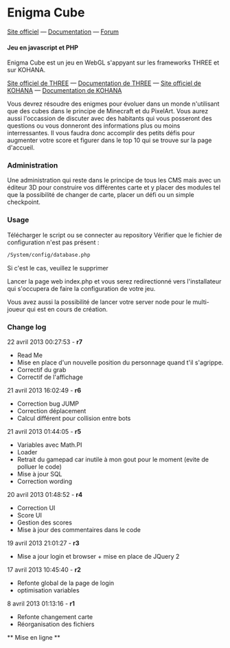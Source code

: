 Enigma Cube
========
[Site officiel](http://www.enigmacube.com) — [Documentation](http://docs.openrpg.fr) — [Forum](http://www.openrpg.fr/forums/85-enigma-cube)

#### Jeu en javascript et PHP ####

Enigma Cube est un jeu en WebGL s'appyant sur les frameworks THREE et sur KOHANA.

[Site officiel de THREE](http://threejs.org/) — [Documentation de THREE](http://threejs.org/docs/) — [Site officiel de KOHANA](http://kohanaframework.org/) — [Documentation de KOHANA](http://docs.openrpg.fr/creer-son-jeu)

Vous devrez résoudre des enigmes pour évoluer dans un monde n'utilisant que des cubes dans le principe de Minecraft et du PixelArt.
Vous aurez aussi l'occassion de discuter avec des habitants qui vous posseront des questions ou vous donneront des informations plus ou moins interressantes.
Il vous faudra donc accomplir des petits défis pour augmenter votre score et figurer dans le top 10 qui se trouve sur la page d'accueil.

### Administration ###

Une administration qui reste dans le principe de tous les CMS mais avec un éditeur 3D pour construire vos différentes carte et y placer des modules tel que la possibilité de changer de carte, placer un défi ou un simple checkpoint.

### Usage ###

Télécharger le script ou se connecter au repository
Vérifier que le fichier de configuration n'est pas présent :

```html
/System/config/database.php
```

Si c'est le cas, veuillez le supprimer

Lancer la page web index.php et vous serez redirectionné vers l'installateur qui s'occupera de faire la configuration de votre jeu.

Vous avez aussi la possibilité de lancer votre server node pour le multi-joueur qui est en cours de création.


### Change log ###


22 avril 2013 00:27:53 - **r7**

* Read Me
* Mise en place d'un nouvelle position du personnage quand t'il s'agrippe.
* Correctif du grab
* Correctif de l'affichage


21 avril 2013 16:02:49 - **r6**

* Correction bug JUMP
* Correction déplacement
* Calcul différent pour collision entre bots


21 avril 2013 01:44:05 - **r5**

* Variables avec Math.PI
* Loader
* Retrait du gamepad car inutile à mon gout pour le moment (evite de polluer le code)
* Mise à jour SQL
* Correction wording


20 avril 2013 01:48:52 - **r4**

* Correction UI
* Score UI
* Gestion des scores
* Mise à jour des commentaires dans le code


19 avril 2013 21:01:27 - **r3**

* Mise a jour login et browser + mise en place de JQuery 2


17 avril 2013 10:45:40 - **r2**

* Refonte global de la page de login
* optimisation variables


8 avril 2013 01:13:16 - **r1**

* Refonte changement carte
* Réorganisation des fichiers


** Mise en ligne **